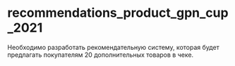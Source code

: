 # recommendations_product_gpn_cup_2021
Необходимо разработать рекомендательную систему, которая будет предлагать покупателям 20 дополнительных товаров в чеке.
